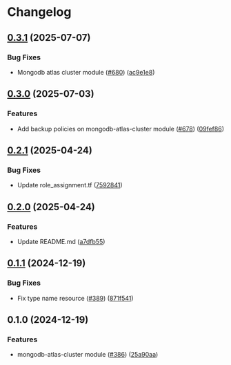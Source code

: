 # Changelog

## [0.3.1](https://github.com/prefapp/tfm/compare/mongodb-atlas-cluster-v0.3.0...mongodb-atlas-cluster-v0.3.1) (2025-07-07)


### Bug Fixes

* Mongodb atlas cluster module ([#680](https://github.com/prefapp/tfm/issues/680)) ([ac9e1e8](https://github.com/prefapp/tfm/commit/ac9e1e8841654dd1b087dcf983e45b3d7ea7cc1d))

## [0.3.0](https://github.com/prefapp/tfm/compare/mongodb-atlas-cluster-v0.2.1...mongodb-atlas-cluster-v0.3.0) (2025-07-03)


### Features

* Add backup policies on mongodb-atlas-cluster module ([#678](https://github.com/prefapp/tfm/issues/678)) ([09fef86](https://github.com/prefapp/tfm/commit/09fef862c69bd2cd50a22e9400765f3d80a62d47))

## [0.2.1](https://github.com/prefapp/tfm/compare/mongodb-atlas-cluster-v0.2.0...mongodb-atlas-cluster-v0.2.1) (2025-04-24)


### Bug Fixes

* Update role_assignment.tf ([7592841](https://github.com/prefapp/tfm/commit/75928419415d74de12d2d38a602df7aa703c860e))

## [0.2.0](https://github.com/prefapp/tfm/compare/mongodb-atlas-cluster-v0.1.1...mongodb-atlas-cluster-v0.2.0) (2025-04-24)


### Features

* Update README.md ([a7dfb55](https://github.com/prefapp/tfm/commit/a7dfb55b83447cf3ef08d168ab756e791f322e7a))

## [0.1.1](https://github.com/prefapp/tfm/compare/mongodb-atlas-cluster-v0.1.0...mongodb-atlas-cluster-v0.1.1) (2024-12-19)


### Bug Fixes

* Fix type name resource ([#389](https://github.com/prefapp/tfm/issues/389)) ([871f541](https://github.com/prefapp/tfm/commit/871f5417abdc3c47affbea657df4a31ea4f5ba32))

## 0.1.0 (2024-12-19)


### Features

* mongodb-atlas-cluster module ([#386](https://github.com/prefapp/tfm/issues/386)) ([25a90aa](https://github.com/prefapp/tfm/commit/25a90aafcd3b6a4316a65bc7defc2ce52ad4a2b6))

